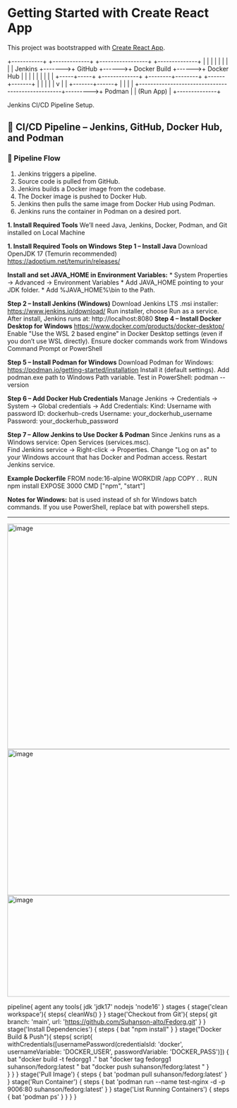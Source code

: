 # Getting Started with Create React App

This project was bootstrapped with [Create React App](https://github.com/facebook/create-react-app).

+-----------+        +-------------+       +-----------------+       +--------------+
|           |        |             |       |                 |       |              |
|  Jenkins  +------->+   GitHub    +------>+   Docker Build  +------>+  Docker Hub  |
|           |        |             |       |                 |       |              |
+-----+-----+        +-------------+       +--------+--------+       +------+-------+
      |                                                  |                  |
      |                                                  |                  v
      |                                                  |          +-------+------+
      |                                                  |          |              |
      +--------------------------------------------------+--------->+   Podman     |
                                                                     |  (Run App)   |
                                                                     +--------------+





Jenkins CI/CD Pipeline Setup.

## 🚀 CI/CD Pipeline – Jenkins, GitHub, Docker Hub, and Podman

### 🔄 Pipeline Flow

1. Jenkins triggers a pipeline.
2. Source code is pulled from GitHub.
3. Jenkins builds a Docker image from the codebase.
4. The Docker image is pushed to Docker Hub.
5. Jenkins then pulls the same image from Docker Hub using Podman.
6. Jenkins runs the container in Podman on a desired port.

**1. Install Required Tools**
We’ll need Java, Jenkins, Docker, Podman, and Git installed on Local Machine

**1. Install Required Tools on Windows**
**Step 1 – Install Java**
	Download OpenJDK 17 (Temurin recommended)
	https://adoptium.net/temurin/releases/

**Install and set JAVA_HOME in Environment Variables:**
	* System Properties → Advanced → Environment Variables
 	* Add JAVA_HOME pointing to your JDK folder.
  	* Add %JAVA_HOME%\bin to the Path.

**Step 2 – Install Jenkins (Windows)**
	Download Jenkins LTS .msi installer:
	https://www.jenkins.io/download/
	Run installer, choose Run as a service.
 	After install, Jenkins runs at: http://localhost:8080
**Step 4 – Install Docker Desktop for Windows**
	https://www.docker.com/products/docker-desktop/
	Enable "Use the WSL 2 based engine" in Docker Desktop settings (even if you don’t use WSL directly).
	Ensure docker commands work from Windows Command Prompt or PowerShell

**Step 5 – Install Podman for Windows**
Download Podman for Windows:
https://podman.io/getting-started/installation
Install it (default settings).
Add podman.exe path to Windows Path variable.
Test in PowerShell: podman --version

**Step 6 – Add Docker Hub Credentials**
	Manage Jenkins → Credentials → System → Global credentials → Add Credentials:
	Kind: Username with password
 	ID: dockerhub-creds
  	Username: your_dockerhub_username	
   	Password: your_dockerhub_password

**Step 7 – Allow Jenkins to Use Docker & Podman**
	Since Jenkins runs as a Windows service:
 	Open Services (services.msc).	
  	Find Jenkins service → Right-click → Properties.
	Change "Log on as" to your Windows account that has Docker and Podman access.
	Restart Jenkins service.

**Example Dockerfile**
	FROM node:16-alpine
	WORKDIR /app
	COPY . .
	RUN npm install
	EXPOSE 3000
	CMD ["npm", "start"]

**Notes for Windows:**
	bat is used instead of sh for Windows batch commands.
	If you use PowerShell, replace bat with powershell steps.
 ___________________________________________________________________________________________________________________________________________________

<img width="940" height="511" alt="image" src="https://github.com/user-attachments/assets/b3899baf-eb54-4aa1-b4e0-e3fef83f2d44" />


<img width="940" height="331" alt="image" src="https://github.com/user-attachments/assets/de3eb1d7-346b-44c7-80dd-7a50e1f85c05" />

<img width="940" height="230" alt="image" src="https://github.com/user-attachments/assets/c9017afc-cea4-4636-8d6d-abf7a4c3893a" />



pipeline{
    agent any
    tools{
        jdk 'jdk17'
        nodejs 'node16'
    }
    stages {
        stage('clean workspace'){
            steps{
                cleanWs()
            }
        }
        stage('Checkout from Git'){
            steps{
                git branch: 'main', url: 'https://github.com/Suhanson-alto/Fedorg.git'
            }
        }
        stage('Install Dependencies') {
            steps {
                bat "npm install"
            }
        }
        stage("Docker Build & Push"){
            steps{
                script{
                   withCredentials([usernamePassword(credentialsId: 'docker', usernameVariable: 'DOCKER_USER', passwordVariable: 'DOCKER_PASS')]) {   
                       bat "docker build -t fedorgg1 ."
                       bat "docker tag fedorgg1 suhanson/fedorg:latest "
                       bat "docker push suhanson/fedorg:latest "
                    }   
                }
            }
        }
	    stage('Pull Image') {
      	    steps {
        	bat 'podman pull suhanson/fedorg:latest'
      		}
    	}
    	stage('Run Container') {
      	    steps {
        	bat 'podman run --name test-nginx -d -p 9006:80 suhanson/fedorg:latest'
      		}
    	}
    	stage('List Running Containers') {
      	    steps {
        	bat 'podman ps'
      		}
    	}
    }
}
